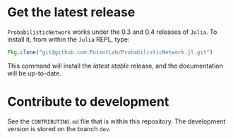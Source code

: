 # Get the latest release

`ProbabilisticNetwork` works under the 0.3 and 0.4 releases of `Julia`. To
install it, from within the `Julia` REPL, type:

``` julia
Pkg.clone("git@github.com:PoisotLab/ProbabilisticNetwork.jl.git")
```

This command will install the *latest stable* release, and the documentation
will be up-to-date.

# Contribute to development

See the `CONTRIBUTING.md` file that is within this repository.  The development
version is stored on the branch `dev`.
